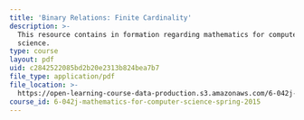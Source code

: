 ```yaml
---
title: 'Binary Relations: Finite Cardinality'
description: >-
  This resource contains in formation regarding mathematics for computer
  science.
type: course
layout: pdf
uid: c2842522085bd2b20e2313b824bea7b7
file_type: application/pdf
file_location: >-
  https://open-learning-course-data-production.s3.amazonaws.com/6-042j-mathematics-for-computer-science-spring-2015/c2842522085bd2b20e2313b824bea7b7_MIT6_042JS16_FiniteCardi.pdf
course_id: 6-042j-mathematics-for-computer-science-spring-2015
---
```

